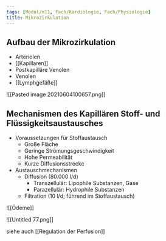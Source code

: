 ```yaml
---
tags: [Modul/m11, Fach/Kardiologie, Fach/Physiologie]
title: Mikrozirkulation
---
```


## Aufbau der Mikrozirkulation

- Arteriolen
- [[Kapillaren]]
- Postkapilläre Venolen
- Venolen
- [[Lymphgefäße]]



![[Pasted image 20210604100657.png]]

## Mechanismen des Kapillären Stoff- und Flüssigkeitsaustausches

- Voraussetzungen für Stoffaustausch
    - Große Fläche
    - Geringe Strömungsgeschwindigkeit
    - Hohe Permeabilität
    - Kurze Diffusionsstrecke
- Austauschmechanismen
    - Diffusion (80.000 l/d)
        - Transzellulär: Lipophile Substanzen, Gase
        - Parazellulär: Hydrophile Substanzen
    - Filtration (10 l/d; führend im Stoffaustausch)

![[Ödeme]]

![[Untitled 77.png]]



siehe auch [[Regulation der Perfusion]]